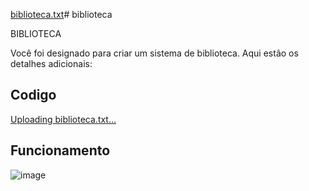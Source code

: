 [biblioteca.txt](https://github.com/fpvill/biblioteca/files/13481406/biblioteca.txt)# biblioteca

BIBLIOTECA

Você foi designado para criar um sistema de biblioteca. Aqui estão os detalhes adicionais:

 ## Codigo
 [Uploading biblioteca.txt…]()


## Funcionamento

![image](https://github.com/fpvill/biblioteca/assets/144077908/9892dd04-c74f-41c0-945b-eb9c4c3f877e)
